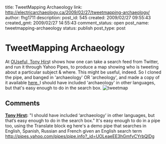 title: TweetMapping Archaeology
link: http://electricarchaeology.ca/2009/02/27/tweetmapping-archaeology/
author: fhg1711
description: 
post_id: 545
created: 2009/02/27 09:55:43
created_gmt: 2009/02/27 14:55:43
comment_status: open
post_name: tweetmapping-archaeology
status: publish
post_type: post

# TweetMapping Archaeology

At [OUseful, Tony Hirs](http://ouseful.wordpress.com/2009/02/27/simple-embeddable-twitter-map-mashup/)t shows how one can take a search feed from Twitter, and run it through Yahoo Pipes, to produce a map showing who is tweeting about a particular subject & where. This might be useful, indeed. So I cloned the pipe, and banged in 'archaeology' OR 'archeology', and made a copy of it available [here. ](http://pipes.yahoo.com/pipes/pipe.info?_id=05ea61fd00d6a974089b16503061a59e) I should have included 'archaeology' in other languages, but that's easy enough to do in the search box. ![tweetmap](http://electricarchaeologist.files.wordpress.com/2009/02/tweetmap.jpg)

## Comments

**[Tony Hirst](#1881 "2009-02-27 10:18:08"):** "I should have included ‘archaeology’ in other languages, but that’s easy enough to do in the search box." It's easy enough to do in a pipe too, using the Translate block eg here's a demo pipe that searches in English, Spanish, Russian and French given an English search term http://pipes.yahoo.com/pipes/pipe.info?_id=UOLeaeEE3hGmfvCYrbQIDg

